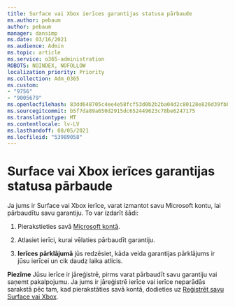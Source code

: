 ```yaml
---
title: Surface vai Xbox ierīces garantijas statusa pārbaude
ms.author: pebaum
author: pebaum
manager: dansimp
ms.date: 03/16/2021
ms.audience: Admin
ms.topic: article
ms.service: o365-administration
ROBOTS: NOINDEX, NOFOLLOW
localization_priority: Priority
ms.collection: Adm_O365
ms.custom:
- "9756"
- "9005679"
ms.openlocfilehash: 83dd648705c4ee4e58fcf53d0b2b2ba04d2c80128e826d39fbb2061eb547f63e
ms.sourcegitcommit: b5f7da89a650d2915dc652449623c78be6247175
ms.translationtype: MT
ms.contentlocale: lv-LV
ms.lasthandoff: 08/05/2021
ms.locfileid: "53989058"
---
```

# <a name="check-the-warranty-status-for-a-surface-or-xbox-device"></a>Surface vai Xbox ierīces garantijas statusa pārbaude

Ja jums ir Surface vai Xbox ierīce, varat izmantot savu Microsoft kontu, lai pārbaudītu savu garantiju. To var izdarīt šādi:

1. Pierakstieties savā [Microsoft kontā](https://account.microsoft.com/devices/). 

1. Atlasiet ierīci, kurai vēlaties pārbaudīt garantiju.

1. **Ierīces pārklājumā** jūs redzēsiet, kāda veida garantijas pārklājums ir jūsu ierīcei un cik daudz laika atlicis.

**Piezīme** Jūsu ierīce ir jāreģistrē, pirms varat pārbaudīt savu garantiju vai saņemt pakalpojumu. Ja jums ir jāreģistrē ierīce vai ierīce neparādās sarakstā pēc tam, kad pierakstāties savā kontā, dodieties uz [Reģistrēt savu Surface vai Xbox](https://support.microsoft.com/surface/register-your-surface-or-xbox-fd7d73f8-b0e6-c9fa-e83b-0b64652e2376).
